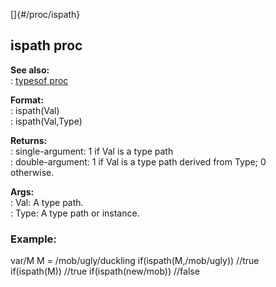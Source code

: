 []{#/proc/ispath}    
## ispath proc    
**See also:**    
:   [typesof proc](/ref/proc/typesof.md)    
<!-- -->    
**Format:**    
:   ispath(Val)    
:   ispath(Val,Type)    
<!-- -->    
**Returns:**    
:   single-argument: 1 if Val is a type path    
:   double-argument: 1 if Val is a type path derived from Type; 0    
    otherwise.    
<!-- -->    
**Args:**    
:   Val: A type path.    
:   Type: A type path or instance.    
### Example:    
var/M M = /mob/ugly/duckling if(ispath(M,/mob/ugly)) //true    
if(ispath(M)) //true if(ispath(new/mob)) //false  